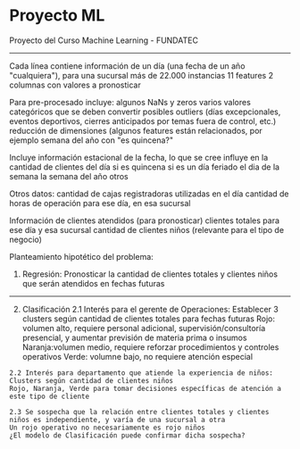# Proyecto ML
Proyecto del Curso Machine Learning - FUNDATEC

**********************************************************************************

Cada línea contiene información de un día (una fecha de un año "cualquiera"), para una sucursal
  más de 22.000 instancias
  11 features
  2 columnas con valores a pronosticar

Para pre-procesado incluye:
  algunos NaNs y zeros
  varios valores categóricos que se deben convertir
  posibles outliers (días excepcionales, eventos deportivos, cierres anticipados por temas fuera de control, etc.)
  reducción de dimensiones (algunos features están relacionados, por ejemplo semana del año con "es quincena?"
 
Incluye información estacional de la fecha, lo que se cree influye en la cantidad de clientes del día
  si es quincena
  si es un día feriado
  el dia de la semana
  la semana del año
  otros
 
Otros datos:
  cantidad de cajas registradoras utilizadas en el día
  cantidad de horas de operación para ese día, en esa sucursal
  
Información de clientes atendidos (para pronosticar)
  clientes totales para ese día y esa sucursal
  cantidad de clientes niños (relevante para el tipo de negocio)
  
Planteamiento hipotético del problema:
  1. Regresión:
  Pronosticar la  cantidad de clientes totales y clientes niños que serán atendidos en fechas futuras
  
  **********************************************************************************
  
  2. Clasificación
    2.1 Interés para el gerente de Operaciones:
    Establecer 3 clusters según cantidad de clientes totales para fechas futuras
      Rojo:   volumen alto, requiere personal adicional, supervisión/consultoría presencial, y aumentar previsión de materia prima o insumos
      Naranja:volumen medio, requiere reforzar procedimientos y controles operativos
      Verde:  volumne bajo, no requiere atención especial
      
    2.2 Interés para departamento que atiende la experiencia de niños:
    Clusters según cantidad de clientes niños
    Rojo, Naranja, Verde para tomar decisiones específicas de atención a este tipo de cliente
      
    2.3 Se sospecha que la relación entre clientes totales y clientes niños es independiente, y varía de una sucursal a otra
    Un rojo operativo no necesariamente es rojo niños
    ¿El modelo de Clasificación puede confirmar dicha sospecha?
